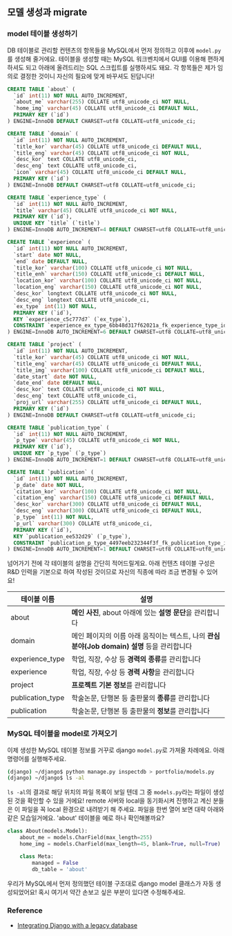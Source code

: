 ## 모델 생성과 migrate

### model 테이블 생성하기

DB 테이블로 관리할 컨텐츠의 항목들을 MySQL에서 먼저 정의하고 이후에 `model.py`를 생성해 줄거에요.
테이블을 생성할 때는 MySQL 워크벤치에서 GUI를 이용해 편하게 하셔도 되고
아래에 올려드리는 SQL 스크립트를 실행하셔도 돼요.
각 항목들은 제가 임의로 결정한 것이니 자신의 필요에 맞게 바꾸셔도 된답니다!

```sql
CREATE TABLE `about` (
  `id` int(11) NOT NULL AUTO_INCREMENT,
  `about_me` varchar(255) COLLATE utf8_unicode_ci NOT NULL,
  `home_img` varchar(45) COLLATE utf8_unicode_ci DEFAULT NULL,
  PRIMARY KEY (`id`)
) ENGINE=InnoDB DEFAULT CHARSET=utf8 COLLATE=utf8_unicode_ci;

CREATE TABLE `domain` (
  `id` int(11) NOT NULL AUTO_INCREMENT,
  `title_kor` varchar(45) COLLATE utf8_unicode_ci DEFAULT NULL,
  `title_eng` varchar(45) COLLATE utf8_unicode_ci NOT NULL,
  `desc_kor` text COLLATE utf8_unicode_ci,
  `desc_eng` text COLLATE utf8_unicode_ci,
  `icon` varchar(45) COLLATE utf8_unicode_ci DEFAULT NULL,
  PRIMARY KEY (`id`)
) ENGINE=InnoDB DEFAULT CHARSET=utf8 COLLATE=utf8_unicode_ci;

CREATE TABLE `experience_type` (
  `id` int(11) NOT NULL AUTO_INCREMENT,
  `title` varchar(45) COLLATE utf8_unicode_ci NOT NULL,
  PRIMARY KEY (`id`),
  UNIQUE KEY `title` (`title`)
) ENGINE=InnoDB AUTO_INCREMENT=4 DEFAULT CHARSET=utf8 COLLATE=utf8_unicode_ci;

CREATE TABLE `experience` (
  `id` int(11) NOT NULL AUTO_INCREMENT,
  `start` date NOT NULL,
  `end` date DEFAULT NULL,
  `title_kor` varchar(100) COLLATE utf8_unicode_ci NOT NULL,
  `title_enh` varchar(150) COLLATE utf8_unicode_ci DEFAULT NULL,
  `location_kor` varchar(100) COLLATE utf8_unicode_ci NOT NULL,
  `location_eng` varchar(150) COLLATE utf8_unicode_ci NOT NULL,
  `desc_kor` longtext COLLATE utf8_unicode_ci NOT NULL,
  `desc_eng` longtext COLLATE utf8_unicode_ci,
  `ex_type` int(11) NOT NULL,
  PRIMARY KEY (`id`),
  KEY `experience_c5c777d7` (`ex_type`),
  CONSTRAINT `experience_ex_type_6bb48d317f62021a_fk_experience_type_id` FOREIGN KEY (`ex_type`) REFERENCES `experience_type` (`id`)
) ENGINE=InnoDB AUTO_INCREMENT=6 DEFAULT CHARSET=utf8 COLLATE=utf8_unicode_ci;

CREATE TABLE `project` (
  `id` int(11) NOT NULL AUTO_INCREMENT,
  `title_kor` varchar(45) COLLATE utf8_unicode_ci NOT NULL,
  `title_eng` varchar(45) COLLATE utf8_unicode_ci DEFAULT NULL,
  `title_img` varchar(100) COLLATE utf8_unicode_ci DEFAULT NULL,
  `date_start` date NOT NULL,
  `date_end` date DEFAULT NULL,
  `desc_kor` text COLLATE utf8_unicode_ci NOT NULL,
  `desc_eng` text COLLATE utf8_unicode_ci,
  `proj_url` varchar(255) COLLATE utf8_unicode_ci DEFAULT NULL,
  PRIMARY KEY (`id`)
) ENGINE=InnoDB DEFAULT CHARSET=utf8 COLLATE=utf8_unicode_ci;

CREATE TABLE `publication_type` (
  `id` int(11) NOT NULL AUTO_INCREMENT,
  `p_type` varchar(45) COLLATE utf8_unicode_ci NOT NULL,
  PRIMARY KEY (`id`),
  UNIQUE KEY `p_type` (`p_type`)
) ENGINE=InnoDB AUTO_INCREMENT=1 DEFAULT CHARSET=utf8 COLLATE=utf8_unicode_ci;

CREATE TABLE `publication` (
  `id` int(11) NOT NULL AUTO_INCREMENT,
  `p_date` date NOT NULL,
  `citation_kor` varchar(100) COLLATE utf8_unicode_ci NOT NULL,
  `citation_eng` varchar(150) COLLATE utf8_unicode_ci DEFAULT NULL,
  `desc_kor` varchar(300) COLLATE utf8_unicode_ci DEFAULT NULL,
  `desc_eng` varchar(300) COLLATE utf8_unicode_ci DEFAULT NULL,
  `p_type` int(11) NOT NULL,
  `p_url` varchar(300) COLLATE utf8_unicode_ci,
  PRIMARY KEY (`id`),
  KEY `publication_ee532d29` (`p_type`),
  CONSTRAINT `publication_p_type_4497eeb232344f3f_fk_publication_type_id` FOREIGN KEY (`p_type`) REFERENCES `publication_type` (`id`)
) ENGINE=InnoDB AUTO_INCREMENT=1 DEFAULT CHARSET=utf8 COLLATE=utf8_unicode_ci;
```

넘어가기 전에 각 테이블의 설명을 간단히 적어드릴게요.
아래 컨텐츠 테이블 구성은 R&D 인력을 기본으로 하여 작성된 것이므로
자신의 직종에 따라 조금 변경될 수 있어요!

| 테이블 이름 | 설명 |
| ------ | ------ |
| about | **메인 사진**, about 아래에 있는 **설명 문단**을 관리합니다 |
| domain | 메인 페이지의 이름 아래 움직이는 텍스트, 나의 **관심 분야(Job domain) 설명** 등을 관리합니다 |
| experience_type | 학업, 직장, 수상 등 **경력의 종류**를 관리합니다 |
| experience | 학업, 직장, 수상 등 **경력 사항**을 관리합니다 |
| project | **프로젝트 기본 정보**를 관리합니다 |
| publication_type | 학술논문, 단행본 등 출판물의 **종류**를 관리합니다 |
| publication | 학술논문, 단행본 등 출판물의 **정보**를 관리합니다 |



### MySQL 테이블을 model로 가져오기
이제 생성한 MySQL 테이블 정보를 거꾸로 django `model.py`로 가져올 차례에요.
아래 명령어를 실행해주세요.
```bash
(django) ~/django$ python manage.py inspectdb > portfolio/models.py
(django) ~/django$ ls -al
```

`ls -al`의 결과로 해당 위치의 파일 목록이 보일 텐데 그 중 `models.py`라는 파일이 생성된 것을 확인할 수 있을 거에요!
remote 서버와 local을 동기화시켜 진행하고 계신 분들은 이 파일을 꼭 local 환경으로 내려받기 해 주세요.
파일을 한번 열어 보면 대략 아래와 같은 모습일거에요. 'about' 테이블을 예로 하나 확인해볼까요?
```python
class About(models.Model):
    about_me = models.CharField(max_length=255)
    home_img = models.CharField(max_length=45, blank=True, null=True)

    class Meta:
        managed = False
        db_table = 'about'
```

우리가 MySQL에서 먼저 정의했던 테이블 구조대로 django model 클래스가 자동 생성되었어요!
혹시 여기서 약간 손보고 싶은 부분이 있다면 수정해주세요.



### Reference
- [Integrating Django with a legacy database](https://docs.djangoproject.com/en/2.0/howto/legacy-databases/)
